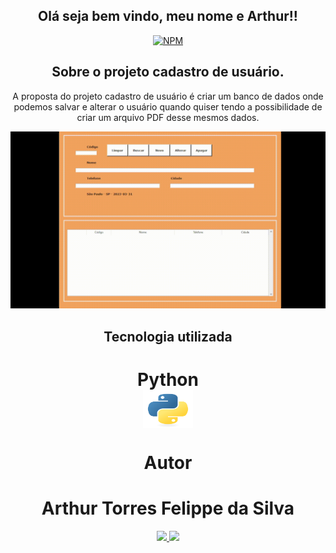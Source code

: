 <div align="center"> 
 
## Olá seja bem vindo, meu nome e Arthur!!


[![NPM](https://img.shields.io/npm/l/react)](https://github.com/Thur17/Cadastro/blob/master/LICENSE)

## Sobre o projeto cadastro de usuário. 

A proposta do projeto cadastro de usuário é criar um banco de dados onde podemos salvar e alterar o usuário quando quiser tendo a possibilidade de criar um arquivo PDF desse mesmos dados. 
 
[![web 1](https://raw.githubusercontent.com/Thur17/Cadastro/master/assets/img/Cadastro.gif)]()

## Tecnologia utilizada <h1>
<h1>
Python

<div>
  <img align="center" alt="thur-Python" height="60" width="80" src="https://raw.githubusercontent.com/devicons/devicon/master/icons/python/python-original.svg">
</div>

 
 <h1> Autor</h1>
 <h1>Arthur Torres Felippe da Silva </br></h1>

<div>
   <a href = "mailto:arthurthur17@gmail.com"><img src="https://img.shields.io/badge/-Gmail-%23333?style=for-the-badge&logo=gmail&logoColor=white" target="_blank">   </a>
   <a href="https://www.linkedin.com/in/arthur-felippe-5843ab21" target="_blank"><img src="https://img.shields.io/badge/-LinkedIn-%230077B5?style=for-the-badge&logo=linkedin&logoColor=white" target="_blank"></a> 
</div>